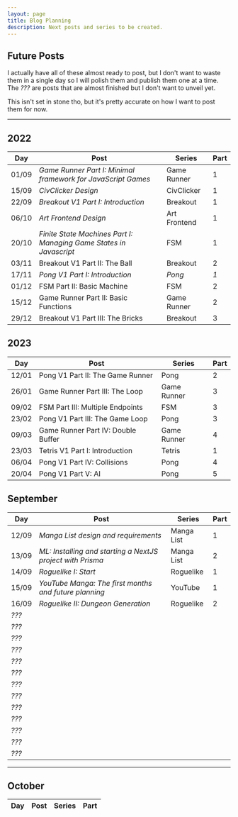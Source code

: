 ```yaml
---
layout: page
title: Blog Planning
description: Next posts and series to be created.
---
```

## Future Posts

I actually have all of these almost ready to post, but I don't want to waste them in a single day so I will polish them and publish them one at a time. The _???_ are posts that are almost finished but I don't want to unveil yet.

This isn't set in stone tho, but it's pretty accurate on how I want to post them for now.

---
## 2022

| Day | Post | Series | Part |
|-----|------|--------|------|
| 01/09 |_Game Runner Part I: Minimal framework for JavaScript Games_ | Game Runner | 1
| 15/09 |_CivClicker Design_ | CivClicker | 1
| 22/09 |_Breakout V1 Part I: Introduction_ | Breakout | 1
| 06/10 |_Art Frontend Design_ | Art Frontend | 1
| 20/10 |_Finite State Machines Part I: Managing Game States in Javascript_ | FSM | 1
| 03/11 |Breakout V1 Part II: The Ball | Breakout | 2
| 17/11 |_Pong V1 Part I: Introduction_ | _Pong_ | _1_
| 01/12 |FSM Part II: Basic Machine | FSM | 2
| 15/12 |Game Runner Part II: Basic Functions | Game Runner | 2
| 29/12 |Breakout V1 Part III: The Bricks | Breakout | 3

## 2023

| Day | Post | Series | Part |
|-----|------|--------|------|
| 12/01 |Pong V1 Part II: The Game Runner | Pong | 2
| 26/01 |Game Runner Part III: The Loop | Game Runner | 3
| 09/02 |FSM Part III: Multiple Endpoints | FSM | 3
| 23/02 |Pong V1 Part III: The Game Loop | Pong | 3
| 09/03 |Game Runner Part IV: Double Buffer | Game Runner | 4
| 23/03 |Tetris V1 Part I: Introduction | Tetris | 1
| 06/04 |Pong V1 Part IV: Collisions | Pong | 4
| 20/04 | Pong V1 Part V: AI | Pong | 5

## September

| Day | Post | Series | Part |
|-----|------|--------|------|
| 12/09 |_Manga List design and requirements_ | Manga List | 1
| 13/09 |_ML: Installing and starting a NextJS project with Prisma_ | Manga List | 2
| 14/09 |_Roguelike I: Start_ | Roguelike | 1
| 15/09 |_YouTube Manga: The first months and future planning_ | YouTube | 1
| 16/09 |_Roguelike II: Dungeon Generation_ | Roguelike | 2
|_???_
|_???_
|_???_
|_???_
|_???_
|_???_
|_???_
|_???_
|_???_
|_???_
|_???_
|_???_
|_???_

---

## October

| Day | Post | Series | Part |
|-----|------|--------|------|
